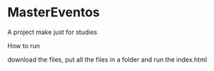 # MasterEventos

A project make just for studies




How to run

download the files, put all the files in a folder and run the index.html
